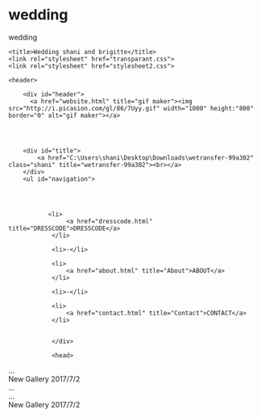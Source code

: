 # wedding
wedding
<!DOCTYPE html>
<html>
  
<html class="no-js"><head>

<link rel="stylesheet" type="text/css" href="stylesheet.css">
    <div class="content"> </div>

    <title>Wedding shani and brigitte</title>
    <link rel="stylesheet" href="transparant.css">
    <link rel="stylesheet" href="stylesheet2.css">

</head>
<body style="">

    <header>

        <div id="header">  
          <a href="website.html" title="gif maker"><img src="http://i.picasion.com/gl/86/7Uyy.gif" width="1000" height:"800" border="0" alt="gif maker"></a>




        <div id="title">
            <a href="C:\Users\shani\Desktop\Downloads\wetransfer-99a302" class="shani" title="wetransfer-99a302"><br></a>
        </div>
        <ul id="navigation">
        
        
            
            
               <li>
                    <a href="dresscode.html" title="DRESSCODE">DRESSCODE</a>
                </li>
            
                <li>-</li>          
            
                <li>
                    <a href="about.html" title="About">ABOUT</a>
                </li>
            
                <li>-</li>

                <li>
                    <a href="contact.html" title="Contact">CONTACT</a>
                </li>


                </div>

                <head>

<body>

<style>
body {
    background-image: url("animaatjes-glitter-zwart-7146118.gif");
}

</style>

<div>
<div id="cp_widget_6971babd-8579-424a-991e-82b4acaaf10f">...</div><script type="text/javascript">
var cpo = []; cpo["_object"] ="cp_widget_6971babd-8579-424a-991e-82b4acaaf10f"; cpo["_fid"] = "AgJAjBOMHVlF";
var _cpmp = _cpmp || []; _cpmp.push(cpo);
(function() { var cp = document.createElement("script"); cp.type = "text/javascript";
cp.async = true; cp.src = "//www.cincopa.com/media-platform/runtime/libasync.js";
var c = document.getElementsByTagName("script")[0];
c.parentNode.insertBefore(cp, c); })(); </script><noscript><span>New Gallery 2017/7/2</span></noscript>

<div id="cp_widget_2674fa85-29e9-4764-9edd-50f86f1df56e">...</div><script type="text/javascript"> var cpo = []; cpo["_object"] ="cp_widget_2674fa85-29e9-4764-9edd-50f86f1df56e"; cpo["_fid"] = "AwGAQDO8HR_D"; var _cpmp = _cpmp || []; _cpmp.push(cpo); (function() { var cp = document.createElement("script"); cp.type = "text/javascript"; cp.async = true; cp.src = "//www.cincopa.com/media-platform/runtime/libasync.js"; var c = document.getElementsByTagName("script")[0]; c.parentNode.insertBefore(cp, c); })(); </script><noscript></noscript>



<div id="cp_widget_6971babd-8579-424a-991e-82b4acaaf10f">...</div><script type="text/javascript">
var cpo = []; cpo["_object"] ="cp_widget_6971babd-8579-424a-991e-82b4acaaf10f"; cpo["_fid"] = "AgJAjBOMHVlF";
var _cpmp = _cpmp || []; _cpmp.push(cpo);
(function() { var cp = document.createElement("script"); cp.type = "text/javascript";
cp.async = true; cp.src = "//www.cincopa.com/media-platform/runtime/libasync.js";
var c = document.getElementsByTagName("script")[0];
c.parentNode.insertBefore(cp, c); })(); </script><noscript><span>New Gallery 2017/7/2</span></noscript>









</div>
 </div>






</body>
</html>
